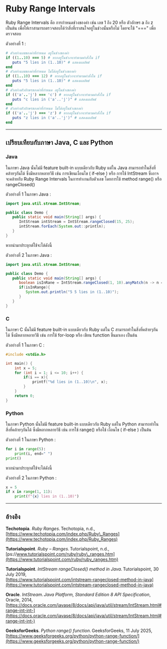 # Ruby Range Intervals

Ruby Range Intervals คือ การกำหนดช่วงของค่า เช่น เลข 1 ถึง 20 หรือ ตัวอักษร a ถึง z เป็นต้น เพื่อให้เราสามารถตรวจสอบได้ว่าสิ่งที่เราสนใจอยู่ในช่วงนั้นหรือไม่ โดยจะใช้ "===" เพื่อตรวจสอบ

ตัวอย่างที่ 1 :

```ruby
# ตัวอย่างเลขของค่าที่กำหนด อยู่ในช่วงของค่า
if ((1..10) === 5) # หากอยู่ในช่วงจะทำตามคำสั่งใน if
   puts "5 lies in (1..10)" # แสดงผลลัพธ์
end
# ตัวอย่างเลขของค่าที่กำหนด ไม่ได้อยู่ในช่วงของค่า
if ((1..10) === 12) # หากอยู่ในช่วงจะทำตามคำสั่งใน if
   puts "5 lies in (1..10)" # แสดงผลลัพธ์
end
# ตัวอย่างตัวอักษรของค่าที่กำหนด อยู่ในช่วงของค่า
if (('a'..'j') === 'c') # หากอยู่ในช่วงจะทำตามคำสั่งใน if
   puts "c lies in ('a'..'j')" # แสดงผลลัพธ์
end
# ตัวอย่างตัวอักษรของค่าที่กำหนด ไม่ได้อยู่ในช่วงของค่า
if (('a'..'j') === 'z') # หากอยู่ในช่วงจะทำตามคำสั่งใน if
   puts "z lies in ('a'..'j')" # แสดงผลลัพธ์
end
```

***

## เปรียบเทียบกับภาษา Java, C และ Python

### Java

ในภาษา Java นั้นไม่มี feature built-in แบบเดียวกับ Ruby แต่ใน Java สามารถทำในสิ่งที่คล้ายๆกันได้ ซึ่งมีหลากหลายวิธี เช่น การเขียนเงื่อนไข ( if-else ) หรือ การใช้ IntStream ซึ่งอาจจะคล้ายกับ Ruby Range Intervals ในการทำงานกับตัวเลข โดยการใช้ method range() หรือ rangeClosed()

ตัวอย่างที่ 1 ในภาษา Java :&#x20;

```java
import java.util.stream.IntStream;

public class Demo {
   public static void main(String[] args) {
      IntStream intStream = IntStream.rangeClosed(15, 25);
      intStream.forEach(System.out::println);
   }
}
```

หากนำมาประยุกต์ใช้จะได้ดังนี้

ตัวอย่างที่ 2 ในภาษา Java :&#x20;

```java
import java.util.stream.IntStream;

public class Demo {
   public static void main(String[] args) {
      boolean isInRane = IntStream.rangeClosed(1, 10).anyMatch(n -> n == 5);
      if(isInRange){
         System.out.println("5 5 lies in (1..10)");
      }
   }
}
```

### C

ในภาษา C นั้นไม่มี feature built-in แบบเดียวกับ Ruby แต่ใน C สามารถทำในสิ่งที่คล้ายๆกันได้ ซึ่งมีหลากหลายวิธี เช่น การใช้ for-loop หรือ เขียน function ขึ้นมาเอง เป็นต้น

ตัวอย่างที่ 1 ในภาษา C : &#x20;

```c
#include <stdio.h>

int main() {
    int x = 5;
    for (int i = 1; i <= 10; i++) {
        if(i == x){
            printf("%d lies in (1..10)\n", x);
        }
    }
    return 0;
}
```

### Python

ในภาษา Python นั้นไม่มี feature built-in แบบเดียวกับ Ruby แต่ใน Python สามารถทำในสิ่งที่คล้ายๆกันได้ ซึ่งมีหลากหลายวิธี เช่น การใช้ range() หรือใช้ เงื่อนไข ( if-else ) เป็นต้น

ตัวอย่างที่ 1 ในภาษา Python :&#x20;

```python
for i in range(5):
    print(i, end=" ")
print()
```

หากนำมาประยุกต์ใช้จะได้ดังนี้

ตัวอย่างที่ 2 ในภาษา Python :&#x20;

```python
x = 5
if x in range(1, 11):
    print(f"{x} lies in (1..10)")
```

***

## อ้างอิง

**Techotopia**. _Ruby Ranges_. Techotopia, n.d.,\
[https://www.techotopia.com/index.php/Ruby\_Ranges](https://www.techotopia.com/index.php/Ruby_Ranges)

**Tutorialspoint**. _Ruby – Ranges_. Tutorialspoint, n.d.,\
[ps://www.tutorialspoint.com/ruby/ruby\_ranges.htm](https://www.tutorialspoint.com/ruby/ruby_ranges.htm)

**Tutorialspoint**. _IntStream rangeClosed() method in Java_. Tutorialspoint, 30 July 2019,\
[https://www.tutorialspoint.com/intstream-rangeclosed-method-in-java](https://www.tutorialspoint.com/intstream-rangeclosed-method-in-java)

**Oracle**. _IntStream_. _Java Platform, Standard Edition 8 API Specification_, Oracle, 2014,\
[https://docs.oracle.com/javase/8/docs/api/java/util/stream/IntStream.html#range-int-int-](https://docs.oracle.com/javase/8/docs/api/java/util/stream/IntStream.html#range-int-int-)

**GeeksforGeeks**. _Python range() function_. GeeksforGeeks, 11 July 2025, \
[https://www.geeksforgeeks.org/python/python-range-function/](https://www.geeksforgeeks.org/python/python-range-function/)
